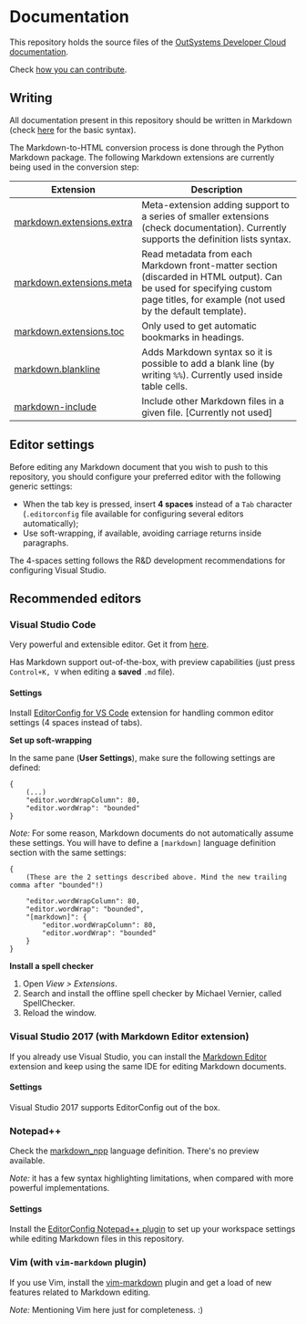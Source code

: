 # Documentation

This repository holds the source files of the [OutSystems Developer Cloud documentation](https://success.outsystems.com/documentation/outsystems_developer_cloud/).

Check [how you can contribute](CONTRIBUTING.md).

## Writing

All documentation present in this repository should be written in Markdown (check [here](https://daringfireball.net/projects/markdown/syntax) for the basic syntax).

The Markdown-to-HTML conversion process is done through the Python Markdown package. The following Markdown extensions are currently being used in the conversion step:

Extension | Description
----------|------------
[markdown.extensions.extra](https://python-markdown.github.io/extensions/extra/) | Meta-extension adding support to a series of smaller extensions (check documentation). Currently supports the definition lists syntax.
[markdown.extensions.meta](https://python-markdown.github.io/extensions/meta_data/) | Read metadata from each Markdown front-matter section (discarded in HTML output). Can be used for specifying custom page titles, for example (not used by the default template).
[markdown.extensions.toc](https://python-markdown.github.io/extensions/toc/) | Only used to get automatic bookmarks in headings.
[markdown.blankline](https://github.com/ribalba/markdown.blankline) | Adds Markdown syntax so it is possible to add a blank line (by writing `%%`). Currently used inside table cells.
[markdown-include](https://github.com/cmacmackin/markdown-include) | Include other Markdown files in a given file. [Currently not used]

## Editor settings

Before editing any Markdown document that you wish to push to this repository, you should configure your preferred editor with the following generic settings:

* When the tab key is pressed, insert **4 spaces** instead of a `Tab` character (`.editorconfig` file available for configuring several editors automatically);
* Use soft-wrapping, if available, avoiding carriage returns inside paragraphs.

The 4-spaces setting follows the R&D development recommendations for configuring Visual Studio.

## Recommended editors

### Visual Studio Code

Very powerful and extensible editor. Get it from [here](https://code.visualstudio.com/).

Has Markdown support out-of-the-box, with preview capabilities (just press `Control+K, V` when editing a **saved** `.md` file).

#### Settings

Install [EditorConfig for VS Code](https://marketplace.visualstudio.com/items?itemName=EditorConfig.EditorConfig) extension for handling common editor settings (4 spaces instead of tabs).

**Set up soft-wrapping**

In the same pane (**User Settings**), make sure the following settings are defined:

    {
        (...)            
        "editor.wordWrapColumn": 80,
        "editor.wordWrap": "bounded"
    }

_Note:_ For some reason, Markdown documents do not automatically assume these settings. You will have to define a `[markdown]` language definition section with the same settings:

    {
        (These are the 2 settings described above. Mind the new trailing comma after "bounded"!)

        "editor.wordWrapColumn": 80,
        "editor.wordWrap": "bounded",
        "[markdown]": {
            "editor.wordWrapColumn": 80,
            "editor.wordWrap": "bounded"
        }
    }

**Install a spell checker**

1. Open _View > Extensions_.
2. Search and install the offline spell checker by Michael Vernier, called SpellChecker.
3. Reload the window.

### Visual Studio 2017 (with Markdown Editor extension)

If you already use Visual Studio, you can install the [Markdown Editor](https://marketplace.visualstudio.com/items?itemName=MadsKristensen.MarkdownEditor) extension and keep using the same IDE for editing Markdown documents.

#### Settings

Visual Studio 2017 supports EditorConfig out of the box.

### Notepad++

Check the [markdown_npp](https://github.com/Edditoria/markdown_npp) language definition. There's no preview available.

_Note:_ it has a few syntax highlighting limitations, when compared with more powerful implementations.

#### Settings

Install the [EditorConfig Notepad++ plugin](https://github.com/editorconfig/editorconfig-notepad-plus-plus) to set up your workspace settings while editing Markdown files in this repository.

### Vim (with `vim-markdown` plugin)

If you use Vim, install the [vim-markdown](https://github.com/plasticboy/vim-markdown) plugin and get a load of new features related to Markdown editing.

_Note:_ Mentioning Vim here just for completeness. :)
